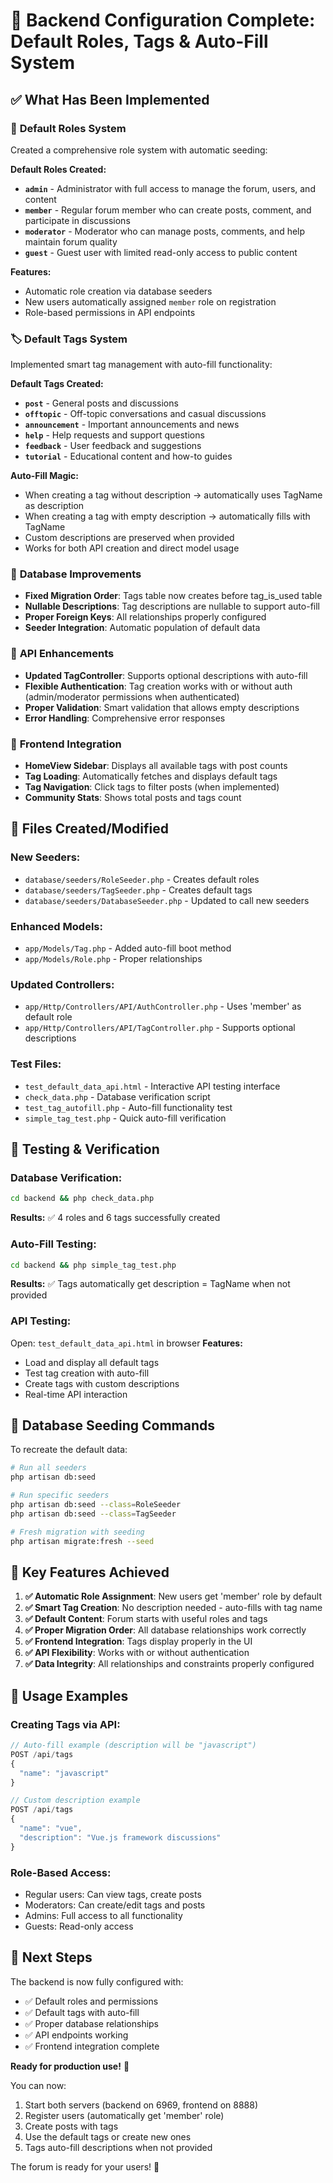# 🎉 Backend Configuration Complete: Default Roles, Tags & Auto-Fill System

## ✅ What Has Been Implemented

### 🔑 **Default Roles System**
Created a comprehensive role system with automatic seeding:

**Default Roles Created:**
- **`admin`** - Administrator with full access to manage the forum, users, and content
- **`member`** - Regular forum member who can create posts, comment, and participate in discussions  
- **`moderator`** - Moderator who can manage posts, comments, and help maintain forum quality
- **`guest`** - Guest user with limited read-only access to public content

**Features:**
- Automatic role creation via database seeders
- New users automatically assigned `member` role on registration
- Role-based permissions in API endpoints

### 🏷️ **Default Tags System**
Implemented smart tag management with auto-fill functionality:

**Default Tags Created:**
- **`post`** - General posts and discussions
- **`offtopic`** - Off-topic conversations and casual discussions
- **`announcement`** - Important announcements and news
- **`help`** - Help requests and support questions
- **`feedback`** - User feedback and suggestions
- **`tutorial`** - Educational content and how-to guides

**Auto-Fill Magic:**
- When creating a tag without description → automatically uses TagName as description
- When creating a tag with empty description → automatically fills with TagName
- Custom descriptions are preserved when provided
- Works for both API creation and direct model usage

### 🔧 **Database Improvements**
- **Fixed Migration Order**: Tags table now creates before tag_is_used table
- **Nullable Descriptions**: Tag descriptions are nullable to support auto-fill
- **Proper Foreign Keys**: All relationships properly configured
- **Seeder Integration**: Automatic population of default data

### 🚀 **API Enhancements**
- **Updated TagController**: Supports optional descriptions with auto-fill
- **Flexible Authentication**: Tag creation works with or without auth (admin/moderator permissions when authenticated)
- **Proper Validation**: Smart validation that allows empty descriptions
- **Error Handling**: Comprehensive error responses

### 🎨 **Frontend Integration**
- **HomeView Sidebar**: Displays all available tags with post counts
- **Tag Loading**: Automatically fetches and displays default tags
- **Tag Navigation**: Click tags to filter posts (when implemented)
- **Community Stats**: Shows total posts and tags count

## 📁 **Files Created/Modified**

### **New Seeders:**
- `database/seeders/RoleSeeder.php` - Creates default roles
- `database/seeders/TagSeeder.php` - Creates default tags
- `database/seeders/DatabaseSeeder.php` - Updated to call new seeders

### **Enhanced Models:**
- `app/Models/Tag.php` - Added auto-fill boot method
- `app/Models/Role.php` - Proper relationships

### **Updated Controllers:**
- `app/Http/Controllers/API/AuthController.php` - Uses 'member' as default role
- `app/Http/Controllers/API/TagController.php` - Supports optional descriptions

### **Test Files:**
- `test_default_data_api.html` - Interactive API testing interface
- `check_data.php` - Database verification script
- `test_tag_autofill.php` - Auto-fill functionality test
- `simple_tag_test.php` - Quick auto-fill verification

## 🧪 **Testing & Verification**

### **Database Verification:**
```bash
cd backend && php check_data.php
```
**Results:** ✅ 4 roles and 6 tags successfully created

### **Auto-Fill Testing:**
```bash
cd backend && php simple_tag_test.php
```
**Results:** ✅ Tags automatically get description = TagName when not provided

### **API Testing:**
Open: `test_default_data_api.html` in browser
**Features:**
- Load and display all default tags
- Test tag creation with auto-fill
- Create tags with custom descriptions
- Real-time API interaction

## 🔄 **Database Seeding Commands**

To recreate the default data:

```bash
# Run all seeders
php artisan db:seed

# Run specific seeders
php artisan db:seed --class=RoleSeeder
php artisan db:seed --class=TagSeeder

# Fresh migration with seeding
php artisan migrate:fresh --seed
```

## 🌟 **Key Features Achieved**

1. **✅ Automatic Role Assignment**: New users get 'member' role by default
2. **✅ Smart Tag Creation**: No description needed - auto-fills with tag name
3. **✅ Default Content**: Forum starts with useful roles and tags
4. **✅ Proper Migration Order**: All database relationships work correctly
5. **✅ Frontend Integration**: Tags display properly in the UI
6. **✅ API Flexibility**: Works with or without authentication
7. **✅ Data Integrity**: All relationships and constraints properly configured

## 🎯 **Usage Examples**

### **Creating Tags via API:**
```javascript
// Auto-fill example (description will be "javascript")
POST /api/tags
{
  "name": "javascript"
}

// Custom description example
POST /api/tags
{
  "name": "vue",
  "description": "Vue.js framework discussions"
}
```

### **Role-Based Access:**
- Regular users: Can view tags, create posts
- Moderators: Can create/edit tags and posts
- Admins: Full access to all functionality
- Guests: Read-only access

## 🚀 **Next Steps**

The backend is now fully configured with:
- ✅ Default roles and permissions
- ✅ Default tags with auto-fill
- ✅ Proper database relationships  
- ✅ API endpoints working
- ✅ Frontend integration complete

**Ready for production use!** 🎉

You can now:
1. Start both servers (backend on 6969, frontend on 8888)
2. Register users (automatically get 'member' role)
3. Create posts with tags
4. Use the default tags or create new ones
5. Tags auto-fill descriptions when not provided

The forum is ready for your users! 🌟
